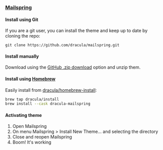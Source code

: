 ### [Mailspring](https://getmailspring.com/)

#### Install using Git

If you are a git user, you can install the theme and keep up to date by cloning the repo:

    git clone https://github.com/dracula/mailspring.git

#### Install manually

Download using the [GitHub .zip download](https://github.com/dracula/mailspring/archive/master.zip) option and unzip them.

#### Install using [Homebrew](https://brew.sh)

Easily install from [dracula/homebrew-install](https://github.com/dracula/homebrew-install/blob/master/Casks/dracula-mailspring.rb):

``` sh
brew tap dracula/install
brew install --cask dracula-mailspring
```

#### Activating theme

1. Open Mailspring
1. On menu Mailspring > Install New Theme... and selecting the directory
1. Close and reopen Mailspring
1. Boom! It's working
